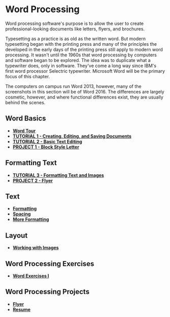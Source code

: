 # Word Processing

Word processing software's purpose is to allow the user to create professional-looking documents like letters, flyers, and brochures.

Typesetting as a practice is as old as the written word. But modern typesetting began with the printing press and many of the principles the developed in the early days of the printing press still apply to modern word processing. It wasn't until the 1960s that word processing by computers and software began to be explored. The idea was to duplicate what a typewriter does, only in software. They've come a long way since IBM's first word processor Selectric typewriter. Microsoft Word will be the primary focus of this chapter.

The computers on campus run Word 2013, however, many of the screenshots in this section will be of Word 2016. The differences are largely cosmetic, however, and where functional differences exist, they are usually behind the scenes.

## Word Basics

* [**Word Tour**](word_tour.md)
* [**TUTORIAL 1 - Creating, Editing, and Saving Documents**](tutorial_creating_editing_saving.md)
* [**TUTORIAL 2 - Basic Text Editing**](tutorial_basic_text.md)
* [**PROJECT 1 - Block Style Letter**](project_block_letter.md)

## Formatting Text

* [**TUTORIAL 3 - Formatting Text and Images**](tutorial_formatting_images.md)
* [**PROJECT 2 - Flyer**](project_flyer.md)


## Text

* [**Formatting**](http://itech.erickuha.com/word-processing/basic-formatting/)
* [**Spacing**](http://itech.erickuha.com/word-processing/paragraph-spacing/)
* [**More Formatting**](http://itech.erickuha.com/word-processing/orientation-shading-borders/)

## Layout

* [**Working with Images**](http://itech.erickuha.com/word-processing/inserting-and-manipulating-images/)

## Word Processing Exercises

* [**Word Exercises I**](http://itech.erickuha.com/word-processing/word-exercises-i/)

## Word Processing Projects


* [**Flyer**](http://itech.erickuha.com/word-processing/project-2-flyer/)
* [**Resume**](http://itech.erickuha.com/word-processing/project-3-resume/)
